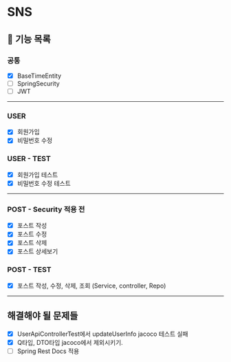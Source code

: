 # SNS 
## 🚀 기능 목록
### 공통
- [x] BaseTimeEntity
- [ ] SpringSecurity
- [ ] JWT  
  
<hr>  

  
### USER
- [x] 회원가입 
- [x] 비밀번호 수정
  
### USER - TEST
- [x] 회원가입 테스트
- [x] 비밀번호 수정 테스트  

<hr>  

### POST - Security 적용 전
- [x] 포스트 작성
- [x] 포스트 수정
- [x] 포스트 삭제
- [x] 포스트 상세보기  
  
### POST - TEST
- [x] 포스트 작성, 수정, 삭제, 조회 (Service, controller, Repo)  
  
<hr>    

## 해결해야 될 문제들
- [x] UserApiControllerTest에서 updateUserInfo jacoco 테스트 실패
- [x] Q타입, DTO타입 jacoco에서 제외시키기.
- [ ] Spring Rest Docs 적용